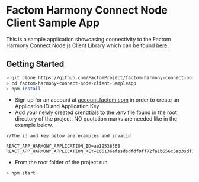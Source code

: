 # Factom Harmony Connect Node Client Sample App

This is a sample application showcasing connectivity to the Factom Harmony Connect Node.js Client Library which can be found [here](https://www.google.com "Factom Harmony Connect Node.js Client Library").

## Getting Started

```bash
> git clone https://github.com/FactomProject/factom-harmony-connect-node-client-SampleApp.git
> cd factom-harmony-connect-node-client-SampleApp
> npm install
```

- Sign up for an account at [account.factom.com](https://account.factom.com/login) in order to create an Application ID and Application Key
- Add your newly created crendtials to the .env file found in the root directory of the project. NO quotation marks are needed like in the example below.

```
//The id and key below are examples and invalid

REACT_APP_HARMONY_APPLICATION_ID=ae12538568
REACT_APP_HARMONY_APPLICATION_KEY=166136afssdsdfdf9ff72fa1b656c5ab3sdf1
```
- From the root folder of the project run
```bash
> npm start
```